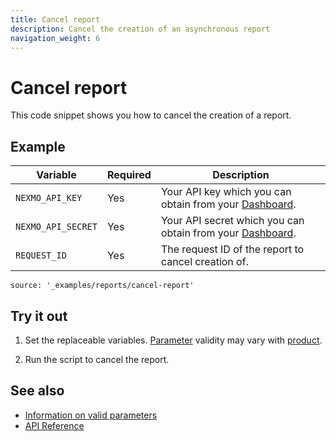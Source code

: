 ```yaml
---
title: Cancel report
description: Cancel the creation of an asynchronous report
navigation_weight: 6
---
```


# Cancel report

This code snippet shows you how to cancel the creation of a report.

## Example

Variable | Required | Description
----|----|----
`NEXMO_API_KEY` | Yes | Your API key which you can obtain from your [Dashboard](https://dashboard.nexmo.com/sign-in).
`NEXMO_API_SECRET` | Yes | Your API secret which you can obtain from your [Dashboard](https://dashboard.nexmo.com/sign-in).
`REQUEST_ID` | Yes | The request ID of the report to cancel creation of.

```code_snippets
source: '_examples/reports/cancel-report'
```

## Try it out

1. Set the replaceable variables. [Parameter](/reports/code-snippets/before-you-begin#parameters) validity may vary with [product](/reports/code-snippets/before-you-begin#product).

2. Run the script to cancel the report.

## See also

* [Information on valid parameters](/reports/code-snippets/before-you-begin#parameters)
* [API Reference](/api/reports)
